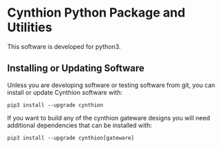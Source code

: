 # Cynthion Python Package and Utilities

This software is developed for python3.

## Installing or Updating Software

Unless you are developing software or testing software from git, you can
install or update Cynthion software with:
```
pip3 install --upgrade cynthion
```

If you want to build any of the cynthion gateware designs you will need
additional dependencies that can be installed with:
```
pip3 install --upgrade cynthion[gateware]
```
